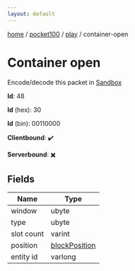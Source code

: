 ```yaml
---
layout: default
---
```


[home](/)  /  [pocket100](/protocol/pocket100)  /  [play](/protocol/pocket100/play)  /  container-open

# Container open

Encode/decode this packet in [Sandbox](../../../sandbox/pocket100#Play.ContainerOpen)

**Id**: 48

**Id** (hex): 30

**Id** (bin): 00110000

**Clientbound**: ✔️

**Serverbound**: ✖️

## Fields

Name | Type
---|---
window | ubyte
type | ubyte
slot count | varint
position | [blockPosition](/protocol/pocket100/types/block-position)
entity id | varlong
